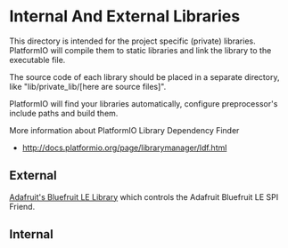 # Internal And External Libraries

This directory is intended for the project specific (private) libraries.
PlatformIO will compile them to static libraries and link the library to the executable file.

The source code of each library should be placed in a separate directory, like
"lib/private\_lib/[here are source files]".

PlatformIO will find your libraries automatically, configure preprocessor's
include paths and build them.

More information about PlatformIO Library Dependency Finder
- http://docs.platformio.org/page/librarymanager/ldf.html

## External

[Adafruit's Bluefruit LE Library](git@github.com:adafruit/Adafruit_BluefruitLE_nRF51.git) which controls the Adafruit Bluefruit LE SPI Friend.

## Internal


